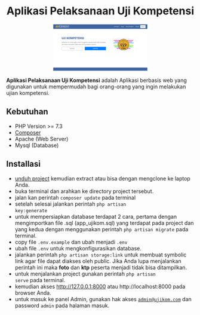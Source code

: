 # <h1 align="center">Aplikasi Pelaksanaan Uji Kompetensi</h1>

<p align="center"><img src="public/images/index.png" width="50%"></p>

<p><b>Aplikasi Pelaksanaan Uji Kompetensi</b> adalah Aplikasi berbasis web yang digunakan untuk mempermudah bagi orang-orang yang ingin melakukan
ujian kompetensi.</p>
    
## Kebutuhan

-   PHP Version >= 7.3
-   [Composer](https://getcomposer.org/download/)
-   Apache (Web Server)
-   Mysql (Database)

## Installasi

-   [unduh project](https://github.com/ma-mur/ujikom/archive/main.zip) kemudian extract atau bisa dengan mengclone ke laptop Anda.
-   buka terminal dan arahkan ke directory project tersebut.
-   jalan kan perintah <code>composer update</code> pada terminal
-   setelah selesai jalankan perintah <code>php artisan key:generate</code>
-   untuk mempersiapkan database terdapat 2 cara, pertama dengan mengimportkan file .sql (app_ujikom.sql) yang terdapat pada project dan yang kedua dengan menggunakan perintah <code>php artisan migrate</code> pada terminal.
-   copy file <code>.env.example</code> dan ubah menjadi <code>.env</code>
-   ubah file <code>.env</code> untuk mengkonfigurasikan database.
-   jalankan perintah <code>php artisan storage:link</code> untuk membuat symbolic link agar file dapat diakses oleh public. Jika Anda lupa menjalankan perintah ini
    maka <b>foto</b> dan <b>ktp</b> peserta menjadi tidak bisa ditampilkan.
-   untuk menjalankan project gunakan perintah <code>php artisan serve</code> pada terminal.
-   kemudian akses http://127.0.0.1:8000 atau http://localhost:8000 pada browser Anda.
-   untuk masuk ke panel Admin, gunakan hak akses <code>admin@ujikom.com</code> dan password <code>admin</code> pada halaman masuk.
